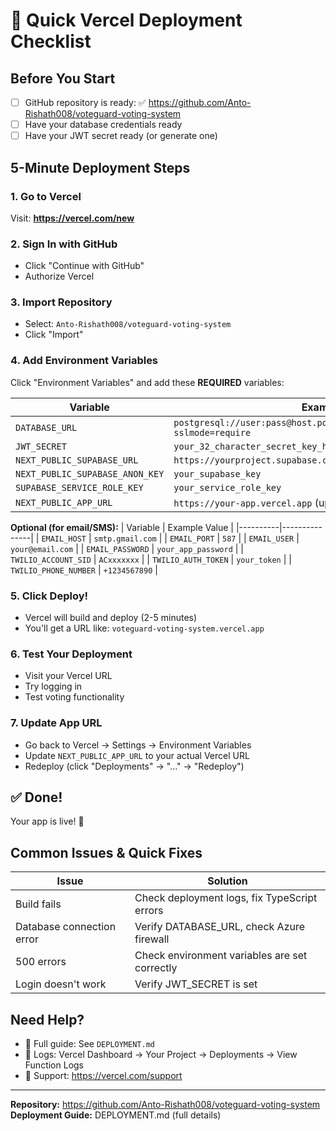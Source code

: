 # 🚀 Quick Vercel Deployment Checklist

## Before You Start
- [ ] GitHub repository is ready: ✅ https://github.com/Anto-Rishath008/voteguard-voting-system
- [ ] Have your database credentials ready
- [ ] Have your JWT secret ready (or generate one)

## 5-Minute Deployment Steps

### 1. Go to Vercel
Visit: **https://vercel.com/new**

### 2. Sign In with GitHub
- Click "Continue with GitHub"
- Authorize Vercel

### 3. Import Repository
- Select: `Anto-Rishath008/voteguard-voting-system`
- Click "Import"

### 4. Add Environment Variables
Click "Environment Variables" and add these **REQUIRED** variables:

| Variable | Example Value |
|----------|---------------|
| `DATABASE_URL` | `postgresql://user:pass@host.postgres.database.azure.com:5432/db?sslmode=require` |
| `JWT_SECRET` | `your_32_character_secret_key_here` |
| `NEXT_PUBLIC_SUPABASE_URL` | `https://yourproject.supabase.co` |
| `NEXT_PUBLIC_SUPABASE_ANON_KEY` | `your_supabase_key` |
| `SUPABASE_SERVICE_ROLE_KEY` | `your_service_role_key` |
| `NEXT_PUBLIC_APP_URL` | `https://your-app.vercel.app` (update after first deploy) |

**Optional (for email/SMS):**
| Variable | Example Value |
|----------|---------------|
| `EMAIL_HOST` | `smtp.gmail.com` |
| `EMAIL_PORT` | `587` |
| `EMAIL_USER` | `your@email.com` |
| `EMAIL_PASSWORD` | `your_app_password` |
| `TWILIO_ACCOUNT_SID` | `ACxxxxxxx` |
| `TWILIO_AUTH_TOKEN` | `your_token` |
| `TWILIO_PHONE_NUMBER` | `+1234567890` |

### 5. Click Deploy!
- Vercel will build and deploy (2-5 minutes)
- You'll get a URL like: `voteguard-voting-system.vercel.app`

### 6. Test Your Deployment
- Visit your Vercel URL
- Try logging in
- Test voting functionality

### 7. Update App URL
- Go back to Vercel → Settings → Environment Variables
- Update `NEXT_PUBLIC_APP_URL` to your actual Vercel URL
- Redeploy (click "Deployments" → "..." → "Redeploy")

## ✅ Done!
Your app is live! 🎉

## Common Issues & Quick Fixes

| Issue | Solution |
|-------|----------|
| Build fails | Check deployment logs, fix TypeScript errors |
| Database connection error | Verify DATABASE_URL, check Azure firewall |
| 500 errors | Check environment variables are set correctly |
| Login doesn't work | Verify JWT_SECRET is set |

## Need Help?
- 📖 Full guide: See `DEPLOYMENT.md`
- 🔧 Logs: Vercel Dashboard → Your Project → Deployments → View Function Logs
- 💬 Support: https://vercel.com/support

---

**Repository:** https://github.com/Anto-Rishath008/voteguard-voting-system
**Deployment Guide:** DEPLOYMENT.md (full details)
